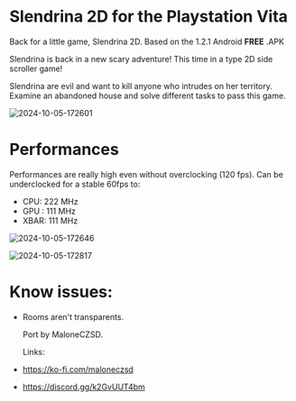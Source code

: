 # Slendrina 2D for the Playstation Vita
Back for a little game, Slendrina 2D.
Based on the 1.2.1 Android **FREE** .APK

Slendrina is back in a new scary adventure!
This time in a type 2D side scroller game!

Slendrina are evil and want to kill anyone who intrudes on her territory.
Examine an abandoned house and solve different tasks to pass this game.

![2024-10-05-172601](https://github.com/user-attachments/assets/88789782-3b82-47cd-808e-6207e34201ce)

# Performances
Performances are really high even without overclocking (120 fps).
Can be underclocked for a stable 60fps to:
- CPU: 222 MHz
- GPU : 111 MHz
- XBAR: 111 MHz

![2024-10-05-172646](https://github.com/user-attachments/assets/ed21dea3-c836-4f42-8859-55fa91233d46)

![2024-10-05-172817](https://github.com/user-attachments/assets/e63d9a21-48e1-435a-a879-da709ce766ce)

# Know issues:
- Rooms aren't transparents.

  Port by MaloneCZSD.

  Links:
- https://ko-fi.com/maloneczsd
- https://discord.gg/k2GvUUT4bm
